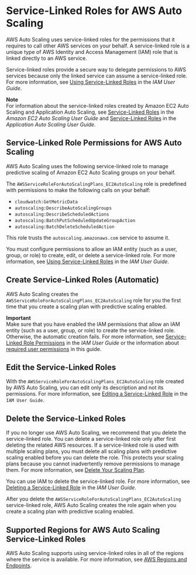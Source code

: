 # Service\-Linked Roles for AWS Auto Scaling<a name="aws-auto-scaling-service-linked-roles"></a>

AWS Auto Scaling uses service\-linked roles for the permissions that it requires to call other AWS services on your behalf\. A service\-linked role is a unique type of AWS Identity and Access Management \(IAM\) role that is linked directly to an AWS service\. 

Service\-linked roles provide a secure way to delegate permissions to AWS services because only the linked service can assume a service\-linked role\. For more information, see [Using Service\-Linked Roles](https://docs.aws.amazon.com/IAM/latest/UserGuide/using-service-linked-roles.html) in the *IAM User Guide*\.

**Note**  
For information about the service\-linked roles created by Amazon EC2 Auto Scaling and Application Auto Scaling, see [Service\-Linked Roles](https://docs.aws.amazon.com/autoscaling/ec2/userguide/autoscaling-service-linked-role.html) in the *Amazon EC2 Auto Scaling User Guide* and [Service\-Linked Roles](https://docs.aws.amazon.com/autoscaling/application/userguide/application-auto-scaling-service-linked-roles.html) in the *Application Auto Scaling User Guide*\.

## Service\-Linked Role Permissions for AWS Auto Scaling<a name="service-linked-role-permissions"></a>

AWS Auto Scaling uses the following service\-linked role to manage predictive scaling of Amazon EC2 Auto Scaling groups on your behalf\. 

The `AWSServiceRoleForAutoScalingPlans_EC2AutoScaling` role is predefined with permissions to make the following calls on your behalf: 
+ `cloudwatch:GetMetricData`
+ `autoscaling:DescribeAutoScalingGroups`
+ `autoscaling:DescribeScheduledActions`
+ `autoscaling:BatchPutScheduledUpdateGroupAction`
+ `autoscaling:BatchDeleteScheduledAction`

This role trusts the `autoscaling.amazonaws.com` service to assume it\. 

You must configure permissions to allow an IAM entity \(such as a user, group, or role\) to create, edit, or delete a service\-linked role\. For more information, see [Using Service\-Linked Roles](https://docs.aws.amazon.com/IAM/latest/UserGuide/using-service-linked-roles.html) in the *IAM User Guide*\. 

## Create Service\-Linked Roles \(Automatic\)<a name="create-service-linked-role-automatic"></a>

AWS Auto Scaling creates the `AWSServiceRoleForAutoScalingPlans_EC2AutoScaling` role for you the first time that you create a scaling plan with predictive scaling enabled\.

**Important**  
Make sure that you have enabled the IAM permissions that allow an IAM entity \(such as a user, group, or role\) to create the service\-linked role\. Otherwise, the automatic creation fails\. For more information, see [Service\-Linked Role Permissions](https://docs.aws.amazon.com/IAM/latest/UserGuide/using-service-linked-roles.html#service-linked-role-permissions) in the *IAM User Guide* or the information about [required user permissions](auth-and-access-control.md) in this guide\.

## Edit the Service\-Linked Roles<a name="edit-service-linked-role"></a>

With the `AWSServiceRoleForAutoScalingPlans_EC2AutoScaling` role created by AWS Auto Scaling, you can edit only its description and not its permissions\. For more information, see [Editing a Service\-Linked Role](https://docs.aws.amazon.com/IAM/latest/UserGuide/using-service-linked-roles.html#edit-service-linked-role) in the `IAM User Guide`\.

## Delete the Service\-Linked Roles<a name="delete-service-linked-role"></a>

If you no longer use AWS Auto Scaling, we recommend that you delete the service\-linked role\. You can delete a service\-linked role only after first deleting the related AWS resources\. If a service\-linked role is used with multiple scaling plans, you must delete all scaling plans with predictive scaling enabled before you can delete the role\. This protects your scaling plans because you cannot inadvertently remove permissions to manage them\. For more information, see [Delete Your Scaling Plan](gs-delete-scaling-plan.md)\.

You can use IAM to delete the service\-linked role\. For more information, see [Deleting a Service\-Linked Role](https://docs.aws.amazon.com/IAM/latest/UserGuide/using-service-linked-roles.html#delete-service-linked-role) in the *IAM User Guide*\.

After you delete the `AWSServiceRoleForAutoScalingPlans_EC2AutoScaling` service\-linked role, AWS Auto Scaling creates the role again when you create a scaling plan with predictive scaling enabled\. 

## Supported Regions for AWS Auto Scaling Service\-Linked Roles<a name="slr-regions"></a>

AWS Auto Scaling supports using service\-linked roles in all of the regions where the service is available\. For more information, see [AWS Regions and Endpoints](https://docs.aws.amazon.com/general/latest/gr/rande.html)\.